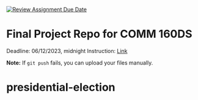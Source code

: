 [![Review Assignment Due Date](https://classroom.github.com/assets/deadline-readme-button-24ddc0f5d75046c5622901739e7c5dd533143b0c8e959d652212380cedb1ea36.svg)](https://classroom.github.com/a/eDDs8OEu)
# Final Project Repo for COMM 160DS

Deadline: 06/12/2023, midnight
Instruction: [Link](https://github.com/yibeichan/COMM160DS/blob/main/Final%20Project.md)

**Note:** If `git push` fails, you can upload your files manually.
# presidential-election
